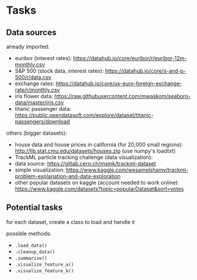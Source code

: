 # Tasks

## Data sources

already imported:

- euribor (interest rates): https://datahub.io/core/euribor/r/euribor-12m-monthly.csv
- S&P 500 (stock data, interest rates): https://datahub.io/core/s-and-p-500/r/data.csv
- exchange rates: https://datahub.io/core/us-euro-foreign-exchange-rate/r/monthly.csv
- iris flower data: https://raw.githubusercontent.com/mwaskom/seaborn-data/master/iris.csv
- titanic passenger data: https://public.opendatasoft.com/explore/dataset/titanic-passengers/download

others (bigger datasets):

- house data and house prices in california (for 20,000 small regions): http://lib.stat.cmu.edu/datasets/houses.zip (use numpy's loadtxt)
- TrackML particle tracking challenge (data visualization):
- data source: https://gitlab.cern.ch/msmk/trackml-dataset
- simple visualization: https://www.kaggle.com/wesamelshamy/trackml-problem-explanation-and-data-exploration
- other popular datasets on kaggle (account needed to work online): https://www.kaggle.com/datasets?topic=popularDataset&sort=votes

## Potential tasks

for each dataset, create a class to load and handle it

possible methods:

- `.load_data()`
- `.cleanup_data()`
- `.summarize()`
- `.visualize_feature_a()`
- `.visualize_feature_b()`
